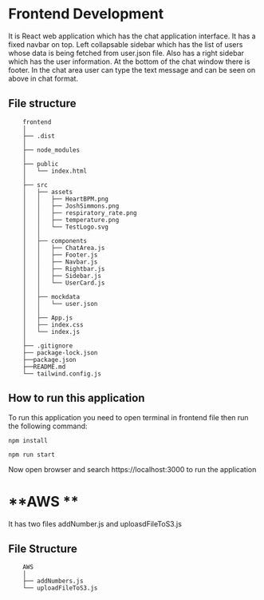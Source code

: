 # **Frontend Development**

It is React web application which has the chat application interface. It has a fixed navbar on top. Left collapsable sidebar which has the list of users whose data is being fetched from user.json file. Also has a right sidebar which has the user information. At the bottom of the chat window there is footer.
In the chat area user can type the text message and can be seen on above in chat format.

## File structure

        frontend
        │
        ├── .dist
        │
        ├── node_modules
        │
        ├── public
        │   └── index.html
        │
        ├── src
        │   ├── assets
        │   │   ├── HeartBPM.png
        │   │   ├── JoshSimmons.png
        │   │   ├── respiratory_rate.png
        │   │   ├── temperature.png
        │   │   └── TestLogo.svg
        │   │
        │   ├── components
        │   │   ├── ChatArea.js
        │   │   ├── Footer.js
        │   │   ├── Navbar.js
        │   │   ├── Rightbar.js
        │   │   ├── Sidebar.js
        │   │   └── UserCard.js
        │   │
        │   ├── mockdata
        │   │   └── user.json
        │   │
        │   ├── App.js
        │   ├── index.css
        │   └── index.js
        │
        ├── .gitignore
        ├── package-lock.json
        ├──package.json
        ├──README.md
        └── tailwind.config.js

## How to run this application

To run this application you need to open terminal in frontend file then run the following command:

```
npm install
```

```
npm run start
```

Now open browser and search https://localhost:3000 to run the application




# **AWS **
It has two files addNumber.js and uploasdFileToS3.js

## File Structure
        AWS
        │
        ├── addNumbers.js
        └── uploadFileToS3.js

